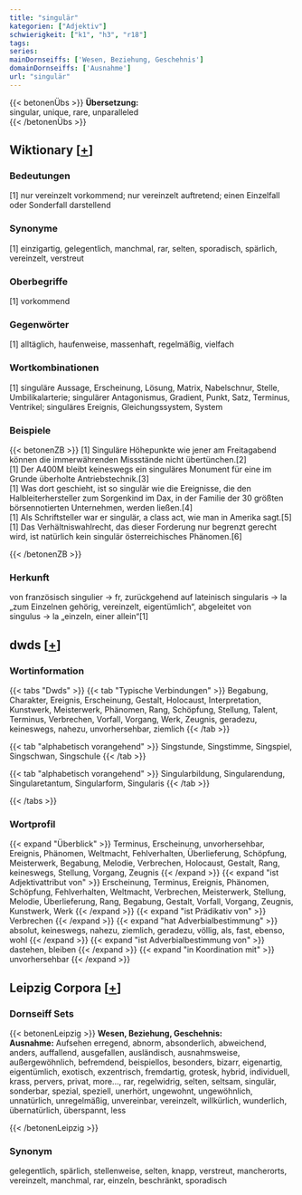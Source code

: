 ```yaml
---
title: "singulär"
kategorien: ["Adjektiv"]
schwierigkeit: ["k1", "h3", "r18"]
tags:
series:
mainDornseiffs: ['Wesen, Beziehung, Geschehnis']
domainDornseiffs: ['Ausnahme']
url: "singulär"
---
```


{{< betonenÜbs >}}
**Übersetzung:**  
singular, unique, rare, unparalleled  
{{< /betonenÜbs >}}

## Wiktionary [[+](https://de.wiktionary.org/wiki/singulär)]

### Bedeutungen
[1] nur vereinzelt vorkommend; nur vereinzelt auftretend; einen Einzelfall oder Sonderfall darstellend  

### Synonyme
[1] einzigartig, gelegentlich, manchmal, rar, selten, sporadisch, spärlich, vereinzelt, verstreut  

### Oberbegriffe
[1] vorkommend  

### Gegenwörter
[1] alltäglich, haufenweise, massenhaft, regelmäßig, vielfach  

### Wortkombinationen
[1] singuläre Aussage, Erscheinung, Lösung, Matrix, Nabelschnur, Stelle, Umbilikalarterie; singulärer Antagonismus, Gradient, Punkt, Satz, Terminus, Ventrikel; singuläres Ereignis, Gleichungssystem, System  

### Beispiele
{{< betonenZB >}}
[1] Singuläre Höhepunkte wie jener am Freitagabend können die immerwährenden Missstände nicht übertünchen.[2]  
[1] Der A400M bleibt keineswegs ein singuläres Monument für eine im Grunde überholte Antriebstechnik.[3]  
[1] Was dort geschieht, ist so singulär wie die Ereignisse, die den Halbleiterhersteller zum Sorgenkind im Dax, in der Familie der 30 größten börsennotierten Unternehmen, werden ließen.[4]  
[1] Als Schriftsteller war er singulär, a class act, wie man in Amerika sagt.[5]  
[1] Das Verhältniswahlrecht, das dieser Forderung nur begrenzt gerecht wird, ist natürlich kein singulär österreichisches Phänomen.[6]  

{{< /betonenZB >}}
### Herkunft
von französisch singulier → fr, zurückgehend auf lateinisch singularis → la „zum Einzelnen gehörig, vereinzelt, eigentümlich“, abgeleitet von singulus → la „einzeln, einer allein“[1]  



## dwds [[+](https://www.dwds.de/wb/singulär)]

### Wortinformation
{{< tabs "Dwds" >}}
{{< tab "Typische Verbindungen" >}}
Begabung, Charakter, Ereignis, Erscheinung, Gestalt, Holocaust, Interpretation, Kunstwerk, Meisterwerk, Phänomen, Rang, Schöpfung, Stellung, Talent, Terminus, Verbrechen, Vorfall, Vorgang, Werk, Zeugnis, geradezu, keineswegs, nahezu, unvorhersehbar, ziemlich
{{< /tab >}}

{{< tab "alphabetisch vorangehend" >}}
Singstunde, Singstimme, Singspiel, Singschwan, Singschule
{{< /tab >}}

{{< tab "alphabetisch vorangehend" >}}
Singularbildung, Singularendung, Singularetantum, Singularform, Singularis
{{< /tab >}}

{{< /tabs >}}

### Wortprofil
{{< expand "Überblick" >}} Terminus, Erscheinung, unvorhersehbar, Ereignis, Phänomen, Weltmacht, Fehlverhalten, Überlieferung, Schöpfung, Meisterwerk, Begabung, Melodie, Verbrechen, Holocaust, Gestalt, Rang, keineswegs, Stellung, Vorgang, Zeugnis {{< /expand >}}
{{< expand "ist Adjektivattribut von" >}} Erscheinung, Terminus, Ereignis, Phänomen, Schöpfung, Fehlverhalten, Weltmacht, Verbrechen, Meisterwerk, Stellung, Melodie, Überlieferung, Rang, Begabung, Gestalt, Vorfall, Vorgang, Zeugnis, Kunstwerk, Werk {{< /expand >}}
{{< expand "ist Prädikativ von" >}} Verbrechen {{< /expand >}}
{{< expand "hat Adverbialbestimmung" >}} absolut, keineswegs, nahezu, ziemlich, geradezu, völlig, als, fast, ebenso, wohl {{< /expand >}}
{{< expand "ist Adverbialbestimmung von" >}} dastehen, bleiben {{< /expand >}}
{{< expand "in Koordination mit" >}} unvorhersehbar {{< /expand >}}

## Leipzig Corpora [[+](https://corpora.uni-leipzig.de/en/res?word=singulär&corpusId=deu_newscrawl-public_2018)]

### Dornseiff Sets
{{< betonenLeipzig >}}
**Wesen, Beziehung, Geschehnis:**  
**Ausnahme:** Aufsehen erregend, abnorm, absonderlich, abweichend, anders, auffallend, ausgefallen, ausländisch, ausnahmsweise, außergewöhnlich, befremdend, beispiellos, besonders, bizarr, eigenartig, eigentümlich, exotisch, exzentrisch, fremdartig, grotesk, hybrid, individuell, krass, pervers, privat, more..., rar, regelwidrig, selten, seltsam, singulär, sonderbar, spezial, speziell, unerhört, ungewohnt, ungewöhnlich, unnatürlich, unregelmäßig, unvereinbar, vereinzelt, willkürlich, wunderlich, übernatürlich, überspannt, less  

{{< /betonenLeipzig >}}

### Synonym
gelegentlich, spärlich, stellenweise, selten, knapp, verstreut, mancherorts, vereinzelt, manchmal, rar, einzeln, beschränkt, sporadisch

